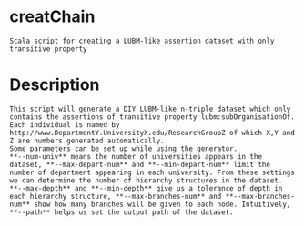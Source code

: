 # creatChain
    Scala script for creating a LUBM-like assertion dataset with only transitive property

# Description
    This script will generate a DIY LUBM-like n-triple dataset which only contains the assertions of transitive property lubm:subOrganisationOf. Each individual is named by http://www.DepartmentY.UniversityX.edu/ResearchGroupZ of which X,Y and Z are numbers generated automatically.
    Some parameters can be set up while using the generator.
    **--num-univ** means the number of universities appears in the dataset, **--max-depart-num** and **--min-depart-num** limit the number of department appearing in each university. From these settings we can determine the number of hierarchy structures in the dataset. **--max-depth** and **--min-depth** give us a tolerance of depth in each hierarchy structure, **--max-branches-num** and **--max-branches-num** show how many branches will be given to each node. Intuitively, **--path** helps us set the output path of the dataset.
